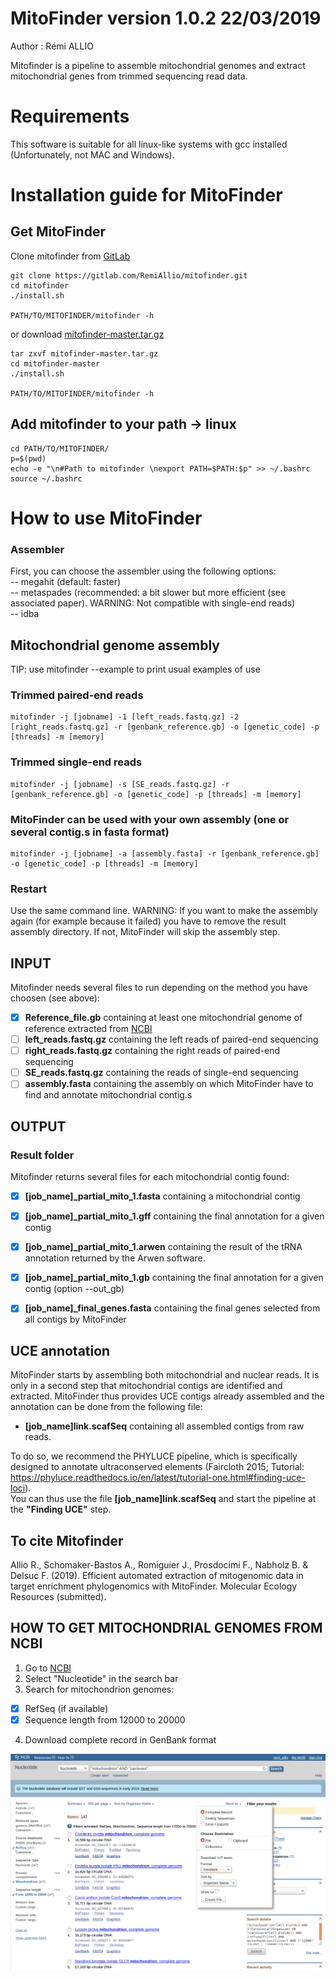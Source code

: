 # MitoFinder version 1.0.2		22/03/2019
Author : Rémi ALLIO

Mitofinder is a pipeline to assemble mitochondrial genomes and extract mitochondrial genes from trimmed 
sequencing read data.

# Requirements

This software is suitable for all linux-like systems with gcc installed (Unfortunately, not MAC and Windows).

# Installation guide for MitoFinder

## Get MitoFinder

Clone mitofinder from [GitLab](https://gitlab.com/RemiAllio/mitofinder)

```shell 
git clone https://gitlab.com/RemiAllio/mitofinder.git
cd mitofinder
./install.sh

PATH/TO/MITOFINDER/mitofinder -h  
```

or download [mitofinder-master.tar.gz](https://gitlab.com/RemiAllio/mitofinder/-/archive/master/mitofinder-master.tar.gz)  

```shell 
tar zxvf mitofinder-master.tar.gz
cd mitofinder-master
./install.sh

PATH/TO/MITOFINDER/mitofinder -h  
```

## Add mitofinder to your path -> linux

```shell
cd PATH/TO/MITOFINDER/
p=$(pwd)
echo -e "\n#Path to mitofinder \nexport PATH=$PATH:$p" >> ~/.bashrc 
source ~/.bashrc  
```

# How to use MitoFinder

### Assembler
First, you can choose the assembler using the following options:  
-- megahit 				(default: faster)  
-- metaspades			(recommended: a bit slower but more efficient (see associated paper). WARNING: Not compatible with single-end reads)  
-- idba  

## Mitochondrial genome assembly  

TIP: use mitofinder --example to print usual examples of use  

### Trimmed paired-end reads
```shell
mitofinder -j [jobname] -1 [left_reads.fastq.gz] -2 [right_reads.fastq.gz] -r [genbank_reference.gb] -o [genetic_code] -p [threads] -m [memory]   
```

### Trimmed single-end reads
```shell
mitofinder -j [jobname] -s [SE_reads.fastq.gz] -r [genbank_reference.gb] -o [genetic_code] -p [threads] -m [memory]
```

### MitoFinder can be used with your own assembly (one or several contig.s in fasta format)
```shell
mitofinder -j [jobname] -a [assembly.fasta] -r [genbank_reference.gb] -o [genetic_code] -p [threads] -m [memory]
```

### Restart
Use the same command line.
WARNING: If you want to make the assembly again (for example because it failed) you have to remove the result assembly directory. If not, MitoFinder will skip the assembly step.  

## INPUT

Mitofinder needs several files to run depending on the method you have choosen (see above):  
- [x] **Reference_file.gb**				containing at least one mitochondrial genome of reference extracted from [NCBI](https://www.ncbi.nlm.nih.gov/)
- [ ] **left_reads.fastq.gz**				containing the left reads of paired-end sequencing  
- [ ] **right_reads.fastq.gz**				containing the right reads of paired-end sequencing  
- [ ] **SE_reads.fastq.gz** 				containing the reads of single-end sequencing  
- [ ] **assembly.fasta**				containing the assembly on which MitoFinder have to find and annotate mitochondrial contig.s   

## OUTPUT  
### Result folder  

Mitofinder returns several files for each mitochondrial contig found:  
- [x] **[job_name]_partial_mito_1.fasta**				containing a mitochondrial contig  
- [x] **[job_name]_partial_mito_1.gff**				containing the final annotation for a given contig  
- [x] **[job_name]_partial_mito_1.arwen**				containing the result of the tRNA annotation returned by the Arwen software.  
- [x] **[job_name]_partial_mito_1.gb** 				containing the final annotation for a given contig (option --out_gb)  
- [x] **[job_name]_final_genes.fasta**				containing the final genes selected from all contigs by MitoFinder   


## UCE annotation
MitoFinder starts by assembling both mitochondrial and nuclear reads. It is only in a second step that mitochondrial contigs are identified and extracted.
MitoFinder thus provides UCE contigs already assembled and the annotation can be done from the following file:  
- **[job_name]link.scafSeq** 	containing all assembled contigs from raw reads. 

To do so, we recommend the PHYLUCE pipeline, which is specifically designed to annotate ultraconserved elements (Faircloth  2015; Tutorial: https://phyluce.readthedocs.io/en/latest/tutorial-one.html#finding-uce-loci).  
You can thus use the file **[job_name]link.scafSeq** and start the pipeline at the **"Finding UCE"** step.  
  
## To cite Mitofinder

Allio R., Schomaker-Bastos A., Romiguier J., Prosdocimi F., Nabholz B. & Delsuc F. (2019). Efficient automated extraction of mitogenomic data in target enrichment phylogenomics with MitoFinder. Molecular Ecology Resources (submitted).



## HOW TO GET MITOCHONDRIAL GENOMES FROM NCBI

1. Go to [NCBI](https://www.ncbi.nlm.nih.gov/)  
2. Select "Nucleotide" in the search bar  
3. Search for mitochondrion genomes:  
- [x] RefSeq (if available)  
- [x] Sequence length from 12000 to 20000  
4. Download complete record in GenBank format  

![](/image/NCBI.png)





